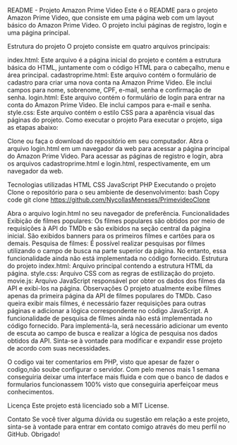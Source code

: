 README - Projeto Amazon Prime Video
Este é o README para o projeto Amazon Prime Video, que consiste em uma página web com um layout básico do Amazon Prime Video. O projeto inclui páginas de registro, login e uma página principal.

Estrutura do projeto
O projeto consiste em quatro arquivos principais:

index.html: Este arquivo é a página inicial do projeto e contém a estrutura básica do HTML, juntamente com o código HTML para o cabeçalho, menu e área principal.
cadastroprime.html: Este arquivo contém o formulário de cadastro para criar uma nova conta na Amazon Prime Video. Ele inclui campos para nome, sobrenome, CPF, e-mail, senha e confirmação de senha.
login.html: Este arquivo contém o formulário de login para entrar na conta do Amazon Prime Video. Ele inclui campos para e-mail e senha.
style.css: Este arquivo contém o estilo CSS para a aparência visual das páginas do projeto.
Como executar o projeto
Para executar o projeto, siga as etapas abaixo:

Clone ou faça o download do repositório em seu computador.
Abra o arquivo login.html em um navegador da web para acessar a página principal do Amazon Prime Video.
Para acessar as páginas de registro e login, abra os arquivos cadastroprime.html e login.html, respectivamente, em um navegador da web.


Tecnologias utilizadas
HTML
CSS
JavaScript
PHP
Executando o projeto
Clone o repositório para o seu ambiente de desenvolvimento:
bash
Copy code
git clone https://github.com/NycollasMeneses/PrimevideoClone


Abra o arquivo login.html no seu navegador de preferência.
Funcionalidades
Exibição de filmes populares: Os filmes populares são obtidos por meio de requisições à API do TMDb e são exibidos na seção central da página inicial. São exibidos banners para os primeiros filmes e cartões para os demais.
Pesquisa de filmes: É possível realizar pesquisas por filmes utilizando o campo de busca na parte superior da página. No entanto, essa funcionalidade ainda não está implementada no código fornecido.
Estrutura do projeto
index.html: Arquivo principal contendo a estrutura HTML da página.
style.css: Arquivo CSS com as regras de estilização do projeto.
movie.js: Arquivo JavaScript responsável por obter os dados dos filmes da API e exibi-los na página.
Observações
O projeto atualmente exibe filmes apenas da primeira página da API de filmes populares do TMDb. Caso queira exibir mais filmes, é necessário fazer requisições para outras páginas e adicionar a lógica correspondente no código JavaScript.
A funcionalidade de pesquisa de filmes ainda não está implementada no código fornecido. Para implementá-la, será necessário adicionar um evento de escuta ao campo de busca e realizar a lógica de pesquisa nos dados obtidos da API.
Sinta-se à vontade para modificar e expandir esse projeto de acordo com suas necessidades.

O codigo vai ter comentarios em PHP, visto que apesar de fazer o codigo,não soube configurar o servidor.
Com pelo menos mais 1 semana conseguiria deixar uma interface mais fluida e com que o banco de dados e formularios funcionassem 100% visto que conseguiria aperfeiçoar meus conhecimentos.

Licença
Este projeto está licenciado sob a MIT License.

Contato
Se você tiver alguma dúvida ou sugestão em relação a este projeto, sinta-se à vontade para entrar em contato comigo através do meu perfil no GitHub. Obrigado!

